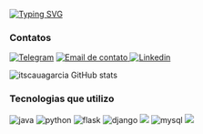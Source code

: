 [![Typing SVG](https://readme-typing-svg.demolab.com?font=Courier+New&pause=1000&color=FF9302&width=435&lines=Hi+Devs;I'm+Garcia)](https://git.io/typing-svg)

### Contatos
[![Telegram](https://img.shields.io/badge/Telegram-2CA5E0?style=for-the-badge&logo=telegram&logoColor=white)](http://t.me/kentoka)
[![Email de contato](https://img.shields.io/badge/Gmail-D14836?style=for-the-badge&logo=gmail&logoColor=white) ](mailto:omggass@gmail.com)
[![Linkedin](https://img.shields.io/badge/LinkedIn-0077B5?style=for-the-badge&logo=linkedin&logoColor=white) ](https://www.linkedin.com/in/cau%C3%A3-garcia-06b7a7123/) 


![itscauagarcia GitHub stats](https://github-readme-stats.vercel.app/api?username=kentooka&show_icons=true&theme=dracula)

<!--[![Top Langs](https://github-readme-stats.vercel.app/api/top-langs/?username=itscauagarcia&layout=compact&theme=dracula)](https://github.com/anuraghazra/github-readme-stats)-->


### Tecnologias que utilizo 
![java](https://img.shields.io/badge/Java-ED8B00?style=for-the-badge&logo=java&logoColor=white)
![python](https://img.shields.io/badge/Python-3776AB?style=for-the-badge&logo=python&logoColor=white)
![flask](https://img.shields.io/badge/Flask-000000?style=for-the-badge&logo=flask&logoColor=white)
![django](https://img.shields.io/badge/Django-092E20?style=for-the-badge&logo=django&logoColor=white)
![](https://img.shields.io/badge/PostgreSQL-316192?style=for-the-badge&logo=postgresql&logoColor=white)
![mysql](https://img.shields.io/badge/MySQL-00000F?style=for-the-badge&logo=mysql&logoColor=white)
![](https://img.shields.io/badge/Shell_Script-121011?style=for-the-badge&logo=gnu-bash&logoColor=white)
